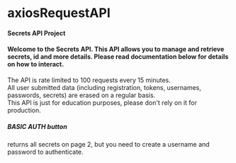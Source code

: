 # axiosRequestAPI

#### Secrets API Project
#### Welcome to the Secrets API. This API allows you to manage and retrieve secrets, id and more details. Please read documentation below for details on how to interact.

The API is rate limited to 100 requests every 15 minutes.<br>
All user submitted data (including registration, tokens, usernames, passwords, secrets) are erased on a regular basis.<br>
This API is just for education purposes, please don't rely on it for production.<br>

##### BASIC AUTH button
returns all secrets on page 2, but you need to create a username and password to authenticate.


